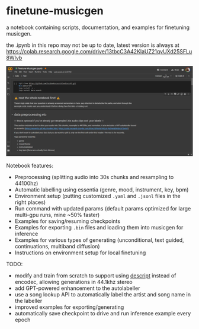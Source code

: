 # finetune-musicgen
a notebook containing scripts, documentation, and examples for finetuning musicgen.

the .ipynb in this repo may not be up to date, latest version is always at https://colab.research.google.com/drive/13tbcC3A42KlaUZ21qvUXd25SFLu8WIvb

![screenshot of the first section of the colab notebook](notebook%20example.png)

Notebook features:
- Preprocessing (splitting audio into 30s chunks and resampling to 44100hz)
- Automatic labelling using essentia (genre, mood, instrument, key, bpm)
- Environment setup (putting customized `.yaml` and `.jsonl` files in the right places)
- Run command with updated params (default params optimized for large multi-gpu runs, mine ~50% faster)
- Examples for saving/resuming checkpoints
- Examples for exporting `.bin` files and loading them into musicgen for inference
- Examples for various types of generating (unconditional, text guided, continuations, multiband diffusion)
- Instructions on environment setup for local finetuning

TODO:
- modify and train from scratch to support using [descript](https://github.com/descriptinc/descript-audio-codec) instead of encodec, allowing generations in 44.1khz stereo
- add GPT-powered enhancement to the autolabeller
- use a song lookup API to automatically label the artist and song name in the labeller
- improved examples for exporting/generating
- automatically save checkpoint to drive and run inference example every epoch
